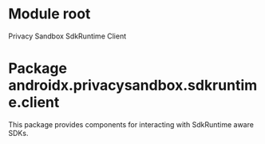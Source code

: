 # Module root

Privacy Sandbox SdkRuntime Client

# Package androidx.privacysandbox.sdkruntime.client

This package provides components for interacting with SdkRuntime aware SDKs.
